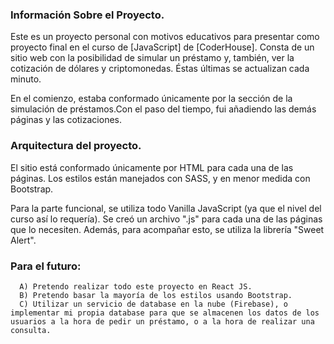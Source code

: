 ### Información Sobre el Proyecto.

Este es un proyecto personal con motivos educativos para presentar como proyecto final en el curso de [JavaScript] de [CoderHouse]. Consta de un sitio web con la posibilidad de simular un préstamo y, también, ver la cotización de dólares y criptomonedas. Éstas últimas se actualizan cada minuto.

En el comienzo, estaba conformado únicamente por la sección de la simulación de préstamos.Con el paso del tiempo, fui añadiendo las demás páginas y las cotizaciones.

### Arquitectura del proyecto.

El sitio está conformado únicamente por HTML para cada una de las páginas. Los estilos están manejados con SASS, y en menor medida con Bootstrap.

Para la parte funcional, se utiliza todo Vanilla JavaScript (ya que el nivel del curso así lo requería). Se creó un archivo ".js" para cada una de las páginas que lo necesiten. Además, para acompañar esto, se utiliza la librería "Sweet Alert".

### Para el futuro:
      A) Pretendo realizar todo este proyecto en React JS.
      B) Pretendo basar la mayoría de los estilos usando Bootstrap.
      C) Utilizar un servicio de database en la nube (Firebase), o implementar mi propia database para que se almacenen los datos de los usuarios a la hora de pedir un préstamo, o a la hora de realizar una consulta.


